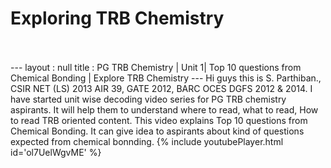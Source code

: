 <h1>Exploring TRB Chemistry</h1><br><br>---
layout : null
title : PG TRB Chemistry | Unit 1| Top 10 questions from Chemical Bonding | Explore TRB Chemistry
---
Hi guys this is S. Parthiban., CSIR NET (LS) 2013 AIR 39, GATE 2012, BARC OCES DGFS 2012 & 2014. I have started unit wise decoding video series for PG TRB chemistry aspirants. It will help them to understand where to read, what to read, How to read TRB oriented content. This video explains Top 10 questions from Chemical Bonding. It can give idea to aspirants about kind of questions expected from chemical bonnding.
{% include youtubePlayer.html id='ol7UelWgvME' %}<br>